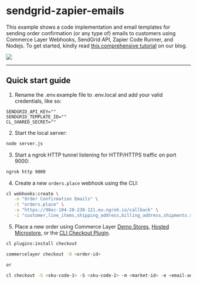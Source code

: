 # sendgrid-zapier-emails

This example shows a code implementation and email templates for sending order confirmation (or any type of) emails to customers using Commerce Layer Webhooks, SendGrid API, Zapier Code Runner, and Nodejs. To get started, kindly read [this comprehensive tutorial](https://commercelayer.io/blog/how-to-send-templated-emails-with-commerce-layer-and-sendgrid) on our blog.

![](https://www.datocms-assets.com/35053/1665661860-order-email-full-demo.png)

---

## Quick start guide

1. Rename the .env.example file to .env.local and add your valid credentials, like so:

```text
SENDGRID_API_KEY=""
SENDGRID_TEMPLATE_ID=""
CL_SHARED_SECRET=""
```

2. Start the local server:

```bash
node server.js
```

3. Start a ngrok HTTP tunnel listening for HTTP/HTTPS traffic on port 9000:

```bash
ngrok http 9000
```

4. Create a new `orders.place` webhook using the CLI:

```bash
cl webhooks:create \
   -n "Order Confirmation Emails" \
   -t "orders.place" \
   -u "https://98ec-104-28-230-121.eu.ngrok.io/callback" \
   -i "customer,line_items,shipping_address,billing_address,shipments.shipping_method,payment_method,payment_source,market"
```

5. Place a new order using Commerce Layer [Demo Stores](https://github.com/commercelayer/demo-store), [Hosted Microstore](https://github.com/commercelayer/commercelayer-microstore), or the [CLI Checkout Plugin](https://github.com/commercelayer/commercelayer-cli-plugin-checkout).

```bash
cl plugins:install checkout
```

```bash
commercelayer checkout -O <order-id>

or

cl checkout -S <sku-code-1> -S <sku-code-2> -m <market-id> -e <email-address>
```
